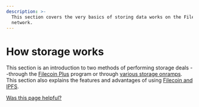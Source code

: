```yaml
---
description: >-
  This section covers the very basics of storing data works on the Filecoin
  network.
---
```


# How storage works

This section is an introduction to two methods of performing storage deals --through the [Filecoin Plus](https://docs.filecoin.io/basics/how-storage-works/filecoin-plus) program or through [various storage onramps](https://docs.filecoin.io/basics/how-storage-works/storage-onramps).  This section also explains the features and advantages of using [Filecoin and IPFS](https://docs.filecoin.io/basics/how-storage-works/filecoin-and-ipfs).  

[Was this page helpful?](https://airtable.com/apppq4inOe4gmSSlk/pagoZHC2i1iqgphgl/form?prefill\_Page+URL=https://docs.filecoin.io/basics/how-storage-works)
